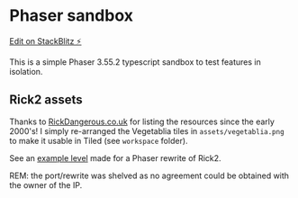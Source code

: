 # Phaser sandbox

[Edit on StackBlitz ⚡️](https://stackblitz.com/edit/phaser-rick2-sandbox)

This is a simple Phaser 3.55.2 typescript sandbox to test features in isolation.

## Rick2 assets

Thanks to [RickDangerous.co.uk](http://www.rickdangerous.co.uk/graphics.htm) for listing the resources since the early 2000's! I simply re-arranged the Vegetablia tiles in `assets/vegetablia.png` to make it usable in Tiled (see `workspace` folder).

See an [example level](https://twitter.com/dercetech/status/1315233303335628800) made for a Phaser rewrite of Rick2.

REM: the port/rewrite was shelved as no agreement could be obtained with the owner of the IP.
